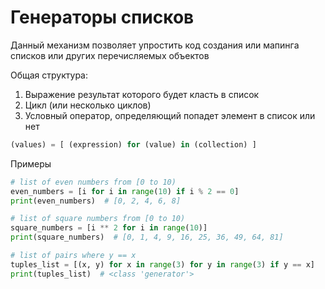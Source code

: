 # Генераторы списков

Данный механизм позволяет упростить код создания или мапинга списков или других перечисляемых объектов

Общая структура:

1. Выражение результат которого будет класть в список
2. Цикл (или несколько циклов)
3. Условный оператор, определяющий попадет элемент в список или нет

```python
(values) = [ (expression) for (value) in (collection) ]
```

Примеры

```python
# list of even numbers from [0 to 10)
even_numbers = [i for i in range(10) if i % 2 == 0]
print(even_numbers)  # [0, 2, 4, 6, 8]

# list of square numbers from [0 to 10)
square_numbers = [i ** 2 for i in range(10)]
print(square_numbers)  # [0, 1, 4, 9, 16, 25, 36, 49, 64, 81]

# list of pairs where y == x
tuples_list = [(x, y) for x in range(3) for y in range(3) if y == x]
print(tuples_list)  # <class 'generator'>
```
